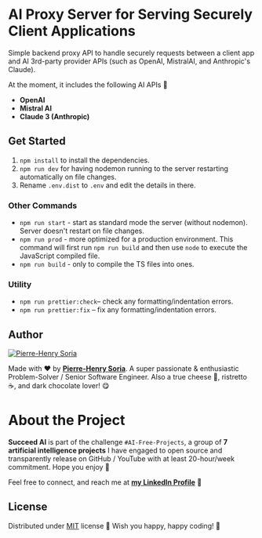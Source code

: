 # AI Proxy Server for Serving Securely Client Applications

Simple backend proxy API to handle securely requests between a client app and AI 3rd-party provider APIs (such as OpenAI, MistralAI, and Anthropic's Claude).


At the moment, it includes the following AI APIs 🚀

- **OpenAI**
- **Mistral AI**
- **Claude 3 (Anthropic)**


## Get Started

1. `npm install` to install the dependencies.
2. `npm run dev` for having nodemon running to the server restarting automatically on file changes.
3. Rename `.env.dist` to `.env` and edit the details in there.


### Other Commands

- `npm run start` - start as standard mode the server (without nodemon). Server doesn't restart on file changes.
- `npm run prod` - more optimized for a production environment. This command will first run `npm run build` and then use `node` to execute the JavaScript compiled file.
- `npm run build` - only to compile the TS files into ones.


### Utility

- `npm run prettier:check`– check any formatting/indentation errors.
- `npm run prettier:fix` – fix any formatting/indentation errors.


## Author

[![Pierre-Henry Soria](https://avatars0.githubusercontent.com/u/1325411?s=200)](https://ph7.me "Pierre-Henry Soria, Software Developer")

Made with ❤️ by **[Pierre-Henry Soria](https://pierrehenry.be)**. A super passionate & enthusiastic Problem-Solver / Senior Software Engineer. Also a true cheese 🧀, ristretto ☕️, and dark chocolate lover! 😋


# About the Project

**Succeed AI** is part of the challenge `#AI-Free-Projects`, a group of **7 artificial intelligence projects** I have engaged to open source and transparently release on GitHub / YouTube with at least 20-hour/week commitment. Hope you enjoy 🤗

Feel free to connect, and reach me at **[my LinkedIn Profile](https://www.linkedin.com/in/ph7enry/)** 🚀


## License

Distributed under [MIT](https://opensource.org/license/mit) license 🎉 Wish you happy, happy coding! 🤠
